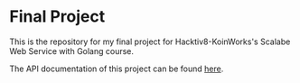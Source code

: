 # Final Project

This is the repository for my final project for Hacktiv8-KoinWorks's Scalabe Web Service with Golang course.

The API documentation of this project can be found [here](https://documenter.getpostman.com/view/12684048/UVktoCuZ).